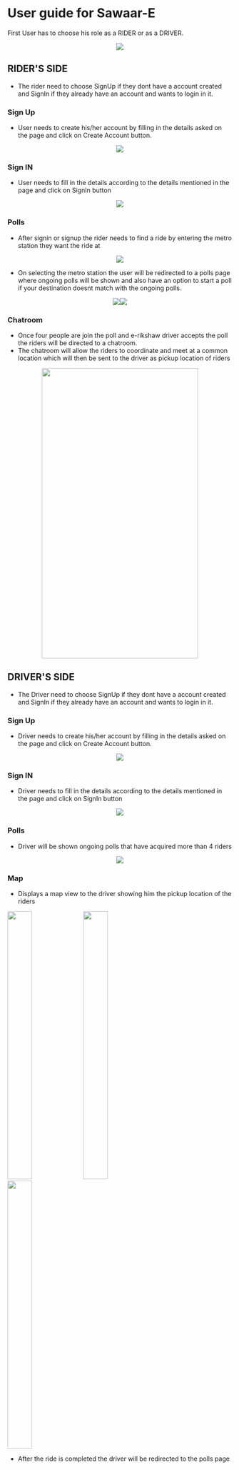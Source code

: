 # User guide for Sawaar-E

First User has to choose his role as a RIDER or as a DRIVER.
<p align="center">
  <img src="https://github.com/Astha062902/Sawaar-E_app/blob/master/Sawaar-E_app/App_Images/homepage.png?raw=true" />
</p>

## RIDER'S SIDE
- The rider need to choose SignUp if they dont have a account created and SignIn if they already have an account and wants to login in it.
### Sign Up
- User needs to create his/her account by filling in the details asked on the page and click on Create Account button.
<p align="center">
  <img src="https://github.com/Astha062902/Sawaar-E_app/blob/master/Sawaar-E_app/App_Images/user_register.png?raw=true" />
</p>

### Sign IN 
- User needs to fill in the details according to the details mentioned in the page and click on SignIn button
<p align="center">
  <img src="https://github.com/mahita2104/Sawaar-E_app/blob/master/Sawaar-E_app/App_Images/User-Driver-SignIn.jpeg" />
</p>

### Polls
- After signin or signup the rider needs to find a ride by entering the metro station they want the ride at
<p align="center">
  <img src="https://github.com/mahita2104/Sawaar-E_app/blob/master/Sawaar-E_app/App_Images/Find_destination.jpeg" />
</p>

- On selecting the metro station the user will be redirected to a polls page where ongoing polls will be shown and also have an option to start a poll if your destination doesnt match with the ongoing polls.
<p align="center">
  <img src="https://github.com/mahita2104/Sawaar-E_app/blob/master/Sawaar-E_app/App_Images/POLLS-RIder.jpeg" /
  ><img src="https://github.com/mahita2104/Sawaar-E_app/blob/master/Sawaar-E_app/App_Images/EnterDestination.jpeg"/>
</p>


### Chatroom
- Once four people are join the poll and e-rikshaw driver accepts the poll the riders will be directed to a chatroom.
- The chatroom will allow the riders to coordinate and meet at a common location which will then be sent to the driver as pickup location of riders
<p align="center">
  <img src="https://github.com/mahita2104/Sawaar-E_app/blob/master/chatroom_page.png" width="350" height="650" />
</p>

## DRIVER'S SIDE
- The Driver need to choose SignUp if they dont have a account created and SignIn if they already have an account and wants to login in it.
### Sign Up
- Driver needs to create his/her account by filling in the details asked on the page and click on Create Account button.
<p align="center">
  <img src="https://github.com/mahita2104/Sawaar-E_app/blob/master/Sawaar-E_app/App_Images/Driver_signup.jpeg" />
</p>

### Sign IN 
- Driver needs to fill in the details according to the details mentioned in the page and click on SignIn button
<p align="center">
  <img src="https://github.com/mahita2104/Sawaar-E_app/blob/master/Sawaar-E_app/App_Images/Driver_signin.jpeg" />
</p>

### Polls
- Driver will be shown ongoing polls that have acquired more than 4 riders
<p align="center">
  <img src="https://github.com/mahita2104/Sawaar-E_app/blob/master/Sawaar-E_app/App_Images/polls-driverside.jpeg" />
</p>

### Map
- Displays a map view to the driver showing him the pickup location of the riders
<p>
  <img src="https://github.com/mahita2104/Sawaar-E_app/blob/master/Sawaar-E_app/App_Images/map-view3.jpeg" width="33%" height="600" />
  <img src="https://github.com/mahita2104/Sawaar-E_app/blob/master/Sawaar-E_app/App_Images/map-view2.jpeg" width="33%" height="600" />
  <img src="https://github.com/mahita2104/Sawaar-E_app/blob/master/Sawaar-E_app/App_Images/map%20view.jpeg" width="33%" height="600" />
</p>


- After the ride is completed the driver will be redirected to the polls page
